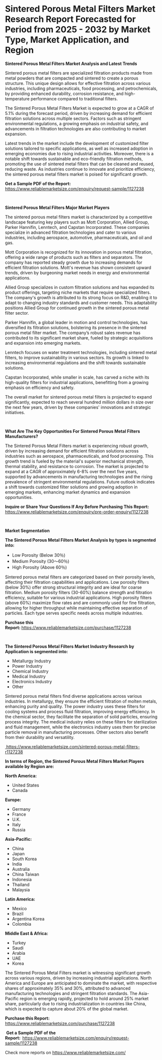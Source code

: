 <p><h1>Sintered Porous Metal Filters Market Research Report Forecasted for Period from 2025 -  2032 by Market Type, Market Application, and Region</h1></p><p><strong>Sintered Porous Metal Filters Market Analysis and Latest Trends</strong></p>
<p><p>Sintered porous metal filters are specialized filtration products made from metal powders that are compacted and sintered to create a porous structure. This unique design allows for effective filtration across various industries, including pharmaceuticals, food processing, and petrochemicals, by providing enhanced durability, corrosion resistance, and high-temperature performance compared to traditional filters. </p><p>The Sintered Porous Metal Filters Market is expected to grow at a CAGR of 5.1% during the forecast period, driven by increasing demand for efficient filtration solutions across multiple sectors. Factors such as stringent environmental regulations, a growing emphasis on industrial safety, and advancements in filtration technologies are also contributing to market expansion. </p><p>Latest trends in the market include the development of customized filter solutions tailored to specific applications, as well as increased adoption in emerging economies due to rising industrial activities. Moreover, there is a notable shift towards sustainable and eco-friendly filtration methods, promoting the use of sintered metal filters that can be cleaned and reused, reducing waste. As industries continue to innovate and prioritize efficiency, the sintered porous metal filters market is poised for significant growth.</p></p>
<p><strong>Get a Sample PDF of the Report:&nbsp;</strong> <a href="https://www.reliablemarketsize.com/enquiry/request-sample/1127238?utm_campaign=3351&utm_medium=2&utm_source=Github&utm_content=ia&utm_term=11042025&utm_id=sintered-porous-metal-filters">https://www.reliablemarketsize.com/enquiry/request-sample/1127238</a></p>
<p>&nbsp;</p>
<p><strong>Sintered Porous Metal Filters Major Market Players</strong></p>
<p><p>The sintered porous metal filters market is characterized by a competitive landscape featuring key players such as Mott Corporation, Allied Group, Parker Hannifin, Lenntech, and Capstan Incorporated. These companies specialize in advanced filtration technologies and cater to various industries, including aerospace, automotive, pharmaceuticals, and oil and gas.</p><p>Mott Corporation is recognized for its innovation in porous metal filtration, offering a wide range of products such as filters and separators. The company has reported steady growth due to increasing demands for efficient filtration solutions. Mott's revenue has shown consistent upward trends, driven by burgeoning market needs in energy and environmental applications.</p><p>Allied Group specializes in custom filtration solutions and has expanded its product offerings, targeting niche markets that require specialized filters. The company's growth is attributed to its strong focus on R&D, enabling it to adapt to changing industry standards and customer needs. This adaptability positions Allied Group for continued growth in the sintered porous metal filter sector.</p><p>Parker Hannifin, a global leader in motion and control technologies, has diversified its filtration solutions, bolstering its presence in the sintered porous metal filter market. The company’s robust sales revenue has contributed to its significant market share, fueled by strategic acquisitions and expansion into emerging markets.</p><p>Lenntech focuses on water treatment technologies, including sintered metal filters, to improve sustainability in various sectors. Its growth is linked to increasing environmental regulations and the shift towards sustainable solutions.</p><p>Capstan Incorporated, while smaller in scale, has carved a niche with its high-quality filters for industrial applications, benefitting from a growing emphasis on efficiency and safety.</p><p>The overall market for sintered porous metal filters is projected to expand significantly, expected to reach several hundred million dollars in size over the next few years, driven by these companies' innovations and strategic initiatives.</p></p>
<p>&nbsp;</p>
<p><strong>What Are The Key Opportunities For Sintered Porous Metal Filters Manufacturers?</strong></p>
<p><p>The Sintered Porous Metal Filters market is experiencing robust growth, driven by increasing demand for efficient filtration solutions across industries such as aerospace, pharmaceuticals, and food processing. This growth trend is fueled by the material's superior mechanical strength, thermal stability, and resistance to corrosion. The market is projected to expand at a CAGR of approximately 6-8% over the next five years, supported by advancements in manufacturing technologies and the rising prevalence of stringent environmental regulations. Future outlook indicates a shift towards customized filter solutions and growing adoption in emerging markets, enhancing market dynamics and expansion opportunities.</p></p>
<p><strong>Inquire or Share Your Questions If Any Before Purchasing This Report:</strong> <a href="https://www.reliablemarketsize.com/enquiry/pre-order-enquiry/1127238?utm_campaign=3351&utm_medium=2&utm_source=Github&utm_content=ia&utm_term=11042025&utm_id=sintered-porous-metal-filters">https://www.reliablemarketsize.com/enquiry/pre-order-enquiry/1127238</a></p>
<p>&nbsp;</p>
<p><strong>Market Segmentation</strong></p>
<p><strong>The Sintered Porous Metal Filters Market Analysis by types is segmented into:</strong></p>
<p><ul><li>Low Porosity (Below 30％)</li><li>Medium Porosity (30～60％)</li><li>High Porosity (Above 60％)</li></ul></p>
<p><p>Sintered porous metal filters are categorized based on their porosity levels, affecting their filtration capabilities and applications. Low porosity filters (below 30%) offer strong structural integrity and are ideal for coarse filtration. Medium porosity filters (30-60%) balance strength and filtration efficiency, suitable for various industrial applications. High porosity filters (above 60%) maximize flow rates and are commonly used for fine filtration, allowing for higher throughput while maintaining effective separation of particles. Each type serves specific needs across multiple industries.</p></p>
<p><strong>Purchase this Report:&nbsp;</strong><a href="https://www.reliablemarketsize.com/purchase/1127238?utm_campaign=3351&utm_medium=2&utm_source=Github&utm_content=ia&utm_term=11042025&utm_id=sintered-porous-metal-filters">https://www.reliablemarketsize.com/purchase/1127238</a></p>
<p>&nbsp;</p>
<p><strong>The Sintered Porous Metal Filters Market Industry Research by Application is segmented into:</strong></p>
<p><ul><li>Metallurgy Industry</li><li>Power Industry</li><li>Chemical Industry</li><li>Medical Industry</li><li>Electronics Industry</li><li>Other</li></ul></p>
<p><p>Sintered porous metal filters find diverse applications across various industries. In metallurgy, they ensure the efficient filtration of molten metals, enhancing purity and quality. The power industry uses these filters for cooling systems and process fluid filtration, improving energy efficiency. In the chemical sector, they facilitate the separation of solid particles, ensuring process integrity. The medical industry relies on these filters for sterilization and fluid management, while the electronics industry uses them for precise particle removal in manufacturing processes. Other sectors also benefit from their durability and versatility.</p></p>
<p><a href="https://www.reliablemarketsize.com/sintered-porous-metal-filters-r1127238?utm_campaign=3351&utm_medium=2&utm_source=Github&utm_content=ia&utm_term=11042025&utm_id=sintered-porous-metal-filters">&nbsp;https://www.reliablemarketsize.com/sintered-porous-metal-filters-r1127238</a></p>
<p><strong>In terms of Region, the Sintered Porous Metal Filters Market Players available by Region are:</strong></p>
<p>
    <p> <strong> North America: </strong>
        <ul>
            <li>United States</li>
            <li>Canada</li>
        </ul>
        </p> 
    <p> <strong> Europe: </strong>
        <ul>
            <li>Germany</li>
            <li>France</li>
            <li>U.K.</li>
            <li>Italy</li>
            <li>Russia</li>
        </ul>
        </p> 
    <p> <strong> Asia-Pacific: </strong>
        <ul>
            <li>China</li>
            <li>Japan</li>
            <li>South Korea</li>
            <li>India</li>
            <li>Australia</li>
            <li>China Taiwan</li>
            <li>Indonesia</li>
            <li>Thailand</li>
            <li>Malaysia</li>
        </ul>
        </p> 
    <p> <strong> Latin America: </strong>
        <ul>
            <li>Mexico</li>
            <li>Brazil</li>
            <li>Argentina Korea</li>
            <li>Colombia</li>
        </ul>
        </p> 
    <p> <strong> Middle East & Africa: </strong>
        <ul>
            <li>Turkey</li>
            <li>Saudi</li>
            <li>Arabia</li>
            <li>UAE</li>
            <li>Korea</li>
        </ul>
    </p>
    </p>
<p><p>The Sintered Porous Metal Filters market is witnessing significant growth across various regions, driven by increasing industrial applications. North America and Europe are anticipated to dominate the market, with respective shares of approximately 35% and 30%, attributed to advanced manufacturing technologies and stringent filtration standards. The Asia-Pacific region is emerging rapidly, projected to hold around 25% market share, particularly due to rising industrialization in countries like China, which is expected to capture about 20% of the global market.</p></p>
<p><strong>Purchase this Report: </strong><a href="https://www.reliablemarketsize.com/purchase/1127238?utm_campaign=3351&utm_medium=2&utm_source=Github&utm_content=ia&utm_term=11042025&utm_id=sintered-porous-metal-filters">https://www.reliablemarketsize.com/purchase/1127238</a></p>
<p>&nbsp;<strong>Get a Sample PDF of the Report:&nbsp;&nbsp;</strong><a href="https://www.reliablemarketsize.com/enquiry/request-sample/1127238?utm_campaign=3351&utm_medium=2&utm_source=Github&utm_content=ia&utm_term=11042025&utm_id=sintered-porous-metal-filters">https://www.reliablemarketsize.com/enquiry/request-sample/1127238</a></p>
<p><strong></strong></p>
<p>Check more reports on <a href="https://www.reliablemarketsize.com/?utm_campaign=3351&utm_medium=2&utm_source=Github&utm_content=ia&utm_term=11042025&utm_id=sintered-porous-metal-filters">https://www.reliablemarketsize.com/</a></p>